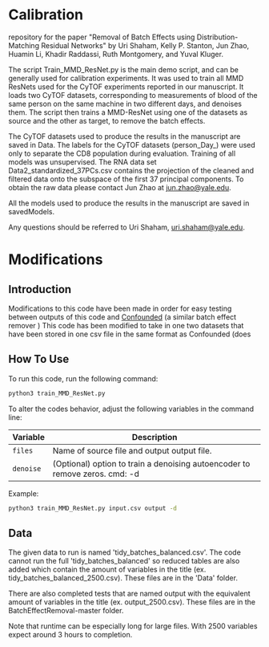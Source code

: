 # Calibration

repository for the paper "Removal of Batch Effects using Distribution-Matching Residual Networks" by Uri Shaham, Kelly P. Stanton, Jun Zhao, Huamin Li, Khadir Raddassi, Ruth Montgomery, and Yuval Kluger.

The script Train_MMD_ResNet.py is the main demo script, and can be generally used for calibration experiments. It was used to train all MMD ResNets used for the CyTOF experiments reported in our manuscript.
It loads two CyTOF datasets, corresponding to measurements of blood of the same person on the same machine in two different days, and denoises them. The script then trains a MMD-ResNet using one of the datasets as source and the other as target, to remove the batch effects. 

The CyTOF datasets used to produce the results in the manuscript are saved in Data.
The labels for the CyTOF datasets (person_Day_) were used only to separate the CD8 population during evaluation. Training of all models was unsupervised.
The RNA data set Data2_standardized_37PCs.csv contains the projection of the cleaned and filtered data onto the subspace of the first 37 principal components. To obtain the raw data please contact Jun Zhao at jun.zhao@yale.edu.  

All the models used to produce the results in the manuscript are saved in savedModels.

Any questions should be referred to Uri Shaham, uri.shaham@yale.edu.

# Modifications

## Introduction
Modifications to this code have been made in order for easy testing between outputs of this code and [Confounded](https://github.com/jdayton3/Confounded) (a similar batch effect remover )
This code has been modified to take in one two datasets that have been stored in one csv file in the same format as Confounded (does

## How To Use 

To run this code, run the following command:

```bash
python3 train_MMD_ResNet.py
```

To alter the codes behavior, adjust the following variables in the command line:

| Variable         | Description                                                               |
|------------------|---------------------------------------------------------------------------|
| `files`          | Name of source file and output output file.                               |
| `denoise`        | (Optional) option to train a denoising autoencoder to remove zeros. cmd: -d  |

Example:
```bash
python3 train_MMD_ResNet.py input.csv output -d
```

## Data
The given data to run is named 'tidy_batches_balanced.csv'. The code cannot run the full 'tidy_batches_balanced' so reduced tables are also added which contain the amount of variables in the title (ex. tidy_batches_balanced_2500.csv). These files are in the 'Data' folder.

There are also completed tests that are named output with the equivalent amount of variables in the title (ex. output_2500.csv). These files are in the BatchEffectRemoval-master folder.

Note that runtime can be especially long for large files. With 2500 variables expect around 3 hours to completion.
